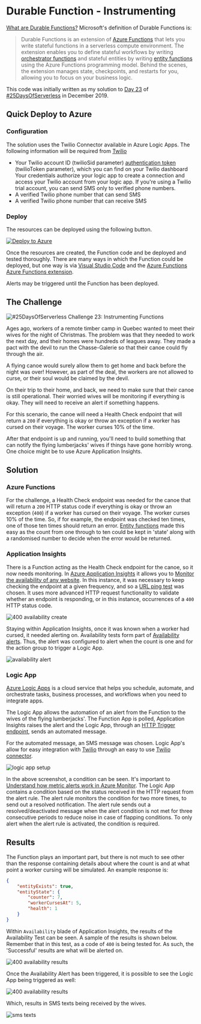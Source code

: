 # Durable Function - Instrumenting

[What are Durable Functions?](https://docs.microsoft.com/en-us/azure/azure-functions/durable/durable-functions-overview?tabs=csharp) Microsoft's definition of Durable Functions is:

> Durable Functions is an extension of [Azure Functions](https://docs.microsoft.com/en-us/azure/azure-functions/functions-overview) that lets you write stateful functions in a serverless compute environment. The extension enables you to define stateful workflows by writing [orchestrator functions](https://docs.microsoft.com/en-us/azure/azure-functions/durable/durable-functions-orchestrations) and stateful entities by writing [entity functions](https://docs.microsoft.com/en-us/azure/azure-functions/durable/durable-functions-entities) using the Azure Functions programming model. Behind the scenes, the extension manages state, checkpoints, and restarts for you, allowing you to focus on your business logic.

This code was initially written as my solution to [Day 23](https://25daysofserverless.com/calendar/23) of [#25DaysOfServerless](https://25daysofserverless.com) in December 2019.

## Quick Deploy to Azure

### Configuration
The solution uses the Twilio Connector available in Azure Logic Apps. The following information will be required from [Twilio](https://www.twilio.com/)
* Your Twilio account ID (twilioSid parameter) [authentication token](https://support.twilio.com/hc/en-us/articles/223136027-Auth-Tokens-and-How-to-Change-Them) (twilioToken parameter), which you can find on your Twilio dashboard
Your credentials authorize your logic app to create a connection and access your Twilio account from your logic app. If you're using a Twilio trial account, you can send SMS only to verified phone numbers.
* A verified Twilio phone number that can send SMS
* A verified Twilio phone number that can receive SMS

### Deploy
The resources can be deployed using the following button.

[![Deploy to Azure](http://azuredeploy.net/deploybutton.svg)](https://azuredeploy.net/)

Once the resources are created, the Function code and be deployed and tested thoroughly. There are many ways in which the Function could be deployed, but one way is via [Visual Studio Code](https://code.visualstudio.com) and the [Azure Functions Azure Functions extension](https://docs.microsoft.com/en-us/azure/azure-functions/functions-develop-vs-code?tabs=csharp#install-the-azure-functions-extension).

Alerts may be triggered until the Function has been deployed.

## The Challenge

![#25DaysOfServerless Challenge 23: Instrumenting Functions](https://res.cloudinary.com/jen-looper/image/upload/v1576685466/images/challenge-23_zn5pub.jpg)

Ages ago, workers of a remote timber camp in Quebec wanted to meet their wives for the night of Christmas. The problem was that they needed to work the next day, and their homes were hundreds of leagues away. They made a pact with the devil to run the Chasse-Galerie so that their canoe could fly through the air.

A flying canoe would surely allow them to get home and back before the night was over! However, as part of the deal, the workers are not allowed to curse, or their soul would be claimed by the devil.

On their trip to their home, and back, we need to make sure that their canoe is still operational. Their worried wives will be monitoring if everything is okay. They will need to receive an alert if something happens.

For this scenario, the canoe will need a Health Check endpoint that will return a ```200``` if everything is okay or throw an exception if a worker has cursed on their voyage. The worker curses 10% of the time.

After that endpoint is up and running, you'll need to build something that can notify the flying lumberjacks' wives if things have gone horribly wrong. One choice might be to use Azure Application Insights.

## Solution

### Azure Functions

For the challenge, a Health Check endpoint was needed for the canoe that will return a ```200``` HTTP status code if everything is okay or throw an exception (```400```) if a worker has cursed on their voyage. The worker curses 10% of the time. So, if for example, the endpoint was checked ten times, one of those ten times should return an error. [Entity functions](https://docs.microsoft.com/en-us/azure/azure-functions/durable/durable-functions-entities) made this easy as the count from one through to ten could be kept in 'state' along with a randomised number to decide when the error would be returned.

### Application Insights

There is a Function acting as the Health Check endpoint for the canoe, so it now needs monitoring. In [Azure Application Insights](https://docs.microsoft.com/azure/azure-functions/functions-monitoring?WT.mc_id=25daysofserverless-github-cxa) it allows you to [Monitor the availability of any website](https://docs.microsoft.com/en-us/azure/azure-monitor/app/monitor-web-app-availability). In this instance, it was necessary to keep checking the endpoint at a given frequency, and so a [URL ping test](https://docs.microsoft.com/en-us/azure/azure-monitor/app/monitor-web-app-availability#create-a-url-ping-test) was chosen. It uses more advanced HTTP request functionality to validate whether an endpoint is responding, or in this instance, occurrences of a ```400``` HTTP status code.

![400 availability create](images/availability-400.png)

Staying within Application Insights, once it was known when a worker had cursed, it needed alerting on. Availability tests form part of [Availability alerts](https://docs.microsoft.com/en-us/azure/azure-monitor/app/availability-alerts). Thus, the alert was configured to alert when the count is one and for the action group to trigger a Logic App.

![availability alert](images/availability-alert.png)

### Logic App

[Azure Logic Apps](https://docs.microsoft.com/en-us/azure/logic-apps/logic-apps-overview) is a cloud service that helps you schedule, automate, and orchestrate tasks, business processes, and workflows when you need to integrate apps.

The Logic App allows the automation of an alert from the Function to the wives of the flying lumberjacks'. The Function App is polled, Application Insights raises the alert and the Logic App, through an [HTTP Trigger endpoint](https://docs.microsoft.com/en-us/azure/logic-apps/logic-apps-http-endpoint), sends an automated message.

For the automated message, an SMS message was chosen. Logic App's allow for easy integration with [Twilio](https://www.twilio.com) through an easy to use [Twilio connector](https://docs.microsoft.com/en-us/azure/connectors/connectors-create-api-twilio).

![logic app setup](images/logic-app.png)

In the above screenshot, a condition can be seen. It's important to [Understand how metric alerts work in Azure Monitor](https://docs.microsoft.com/en-us/azure/azure-monitor/platform/alerts-metric-overview). The Logic App contains a condition based on the status received in the HTTP request from the alert rule. The alert rule monitors the condition for two more times, to send out a resolved notification. The alert rule sends out a resolved/deactivated message when the alert condition is not met for three consecutive periods to reduce noise in case of flapping conditions. To only alert when the alert rule is activated, the condition is required.

## Results

The Function plays an important part, but there is not much to see other than the response containing details about where the count is and at what point a worker cursing will be simulated. An example response is:

```json
{
    "entityExists": true,
    "entityState": {
        "counter": 7,
        "workerCursesAt": 5,
        "health": 1
    }
}
```

Within ```Availability``` blade of Application Insights, the results of the Availability Test can be seen. A sample of the results is shown below. Remember that in this test, as a code of ```400``` is being tested for. As such,  the 'Successful' results are what will be alerted on.

![400 availability results](images/availability.png)

Once the Availability Alert has been triggered, it is possible to see the Logic App being triggered as well:

![400 availability results](images/logic-app-run.png)

Which, results in SMS texts being received by the wives.

![sms texts](images/sms.jpg)
